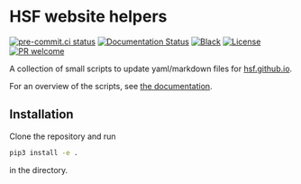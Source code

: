 # HSF website helpers

[![pre-commit.ci status](https://results.pre-commit.ci/badge/github/HSF/website-helpers/main.svg)](https://results.pre-commit.ci/latest/github/HSF/website-helpers/main)
[![Documentation Status](https://readthedocs.org/projects/hsf-website-helpers/badge/?version=latest)](https://hsf-website-helpers.readthedocs.io/en/latest/?badge=latest)
[![Black](https://img.shields.io/badge/code%20style-black-000000.svg)](https://github.com/python/black)
[![License](https://img.shields.io/github/license/HSF/hsf-website-helpers.svg)](https://github.com/HSF/hsf-website-helpers/blob/main/LICENSE.txt)
[![PR welcome](https://img.shields.io/badge/PR-Welcome-%23FF8300.svg)](https://git-scm.com/book/en/v2/GitHub-Contributing-to-a-Project)

A collection of small scripts to update yaml/markdown files for [hsf.github.io](https://github.com/HSF/hsf.github.io/).

For an overview of the scripts, see [the documentation](https://hsf-website-helpers.readthedocs.io/en/latest/).

## Installation

Clone the repository and run

```sh
pip3 install -e .
```

in the directory.
